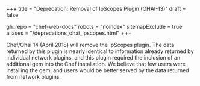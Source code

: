 +++
title = "Deprecation: Removal of IpScopes Plugin (OHAI-13)"
draft = false

gh_repo = "chef-web-docs"
robots = "noindex"
sitemapExclude = true
aliases = "/deprecations_ohai_ipscopes.html"
+++

Chef/Ohai 14 (April 2018) will remove the IpScopes plugin. The data
returned by this plugin is nearly identical to information already
returned by individual network plugins, and this plugin required the
inclusion of an additional gem into the Chef installation. We believe
that few users were installing the gem, and users would be better served
by the data returned from network plugins.

